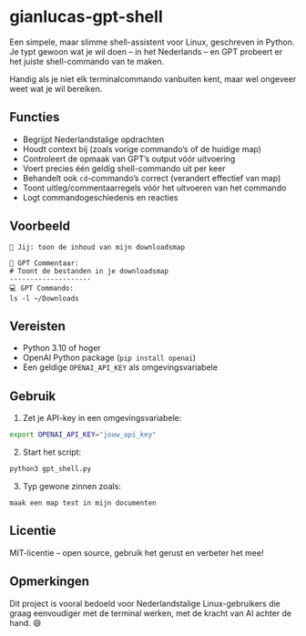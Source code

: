 

# gianlucas-gpt-shell

Een simpele, maar slimme shell-assistent voor Linux, geschreven in Python.  
Je typt gewoon wat je wil doen – in het Nederlands – en GPT probeert er het juiste shell-commando van te maken.

Handig als je niet elk terminalcommando vanbuiten kent, maar wel ongeveer weet wat je wil bereiken.

## Functies
- Begrijpt Nederlandstalige opdrachten
- Houdt context bij (zoals vorige commando’s of de huidige map)
- Controleert de opmaak van GPT’s output vóór uitvoering
- Voert precies één geldig shell-commando uit per keer
- Behandelt ook `cd`-commando’s correct (verandert effectief van map)
- Toont uitleg/commentaarregels vóór het uitvoeren van het commando
- Logt commandogeschiedenis en reacties

## Voorbeeld
```
👤 Jij: toon de inhoud van mijn downloadsmap

📝 GPT Commentaar:
# Toont de bestanden in je downloadsmap
--------------------
💻 GPT Commando:
ls -l ~/Downloads
```

## Vereisten
- Python 3.10 of hoger
- OpenAI Python package (`pip install openai`)
- Een geldige `OPENAI_API_KEY` als omgevingsvariabele

## Gebruik
1. Zet je API-key in een omgevingsvariabele:
```bash
export OPENAI_API_KEY="jouw_api_key"
```
2. Start het script:
```bash
python3 gpt_shell.py
```
3. Typ gewone zinnen zoals:
```
maak een map test in mijn documenten
```

## Licentie
MIT-licentie – open source, gebruik het gerust en verbeter het mee!

## Opmerkingen
Dit project is vooral bedoeld voor Nederlandstalige Linux-gebruikers die graag eenvoudiger met de terminal werken, met de kracht van AI achter de hand. 😄

